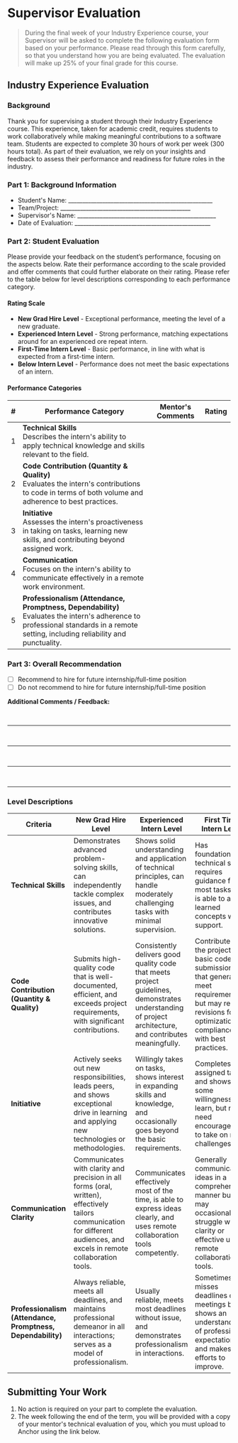 # Supervisor Evaluation

> During the final week of your Industry Experience course, your Supervisor will be asked to complete the following evaluation form based on your performance. Please read through this form carefully, so that you understand how you are being evaluated. The evaluation will make up 25% of your final grade for this course.

## Industry Experience Evaluation

### Background

Thank you for supervising a student through their Industry Experience course. This experience, taken for academic credit, requires students to work collaboratively while making meaningful contributions to a software team. Students are expected to complete 30 hours of work per week (300 hours total). As part of their evaluation, we rely on your insights and feedback to assess their performance and readiness for future roles in the industry.

### Part 1: Background Information

- Student's Name:  ___________________________________________________
- Team/Project: ______________________________________________
- Supervisor's Name: _________________________________________________
- Date of Evaluation: ________________________________________________  

### Part 2: Student Evaluation

Please provide your feedback on the student’s performance, focusing on the aspects below. Rate their performance according to the scale provided and offer comments that could further elaborate on their rating. Please refer to the table below for level descriptions corresponding to each performance category.

#### Rating Scale

- **New Grad Hire Level** - Exceptional performance, meeting the level of a new graduate.  
- **Experienced Intern Level** - Strong performance, matching expectations around for an experienced ore repeat intern.  
- **First-Time Intern Level** - Basic performance, in line with what is expected from a first-time intern.  
- **Below Intern Level** - Performance does not meet the basic expectations of an intern.

#### Performance Categories

| **#** | **Performance Category**                         | **Mentor's Comments** | **Rating** |
|-------|--------------------------------------------------|---------------------------|------------|
| 1     | **Technical Skills**<br>Describes the intern's ability to apply technical knowledge and skills relevant to the field.  |                           |            |
| 2     | **Code Contribution (Quantity & Quality)**<br>Evaluates the intern's contributions to code in terms of both volume and adherence to best practices. |                           |            |
| 3     | **Initiative**<br>Assesses the intern's proactiveness in taking on tasks, learning new skills, and contributing beyond assigned work. |                           |            |
| 4     | **Communication**<br>Focuses on the intern's ability to communicate effectively in a remote work environment.                           |                           |            |
| 5     | **Professionalism (Attendance, Promptness, Dependability)**<br>Evaluates the intern's adherence to professional standards in a remote setting, including reliability and punctuality. |                           |            |

### Part 3: Overall Recommendation

- [ ] Recommend to hire for future internship/full-time position  
- [ ] Do not recommend to hire for future internship/full-time position

**Additional Comments / Feedback:**

<br>

---

<br>

---

<br>

---

<br>

---

### Level Descriptions

| Criteria | New Grad Hire Level | Experienced Intern Level | First Time Intern Level | Below Intern Level |
|----------|---------------------|--------------------------|-------------------------|--------------------|
| **Technical Skills** | Demonstrates advanced problem-solving skills, can independently tackle complex issues, and contributes innovative solutions. | Shows solid understanding and application of technical principles, can handle moderately challenging tasks with minimal supervision. | Has foundational technical skills, requires guidance for most tasks but is able to apply learned concepts with support. | Struggles with basic concepts and requires frequent assistance, showing limited application of technical knowledge. |
| **Code Contribution (Quantity & Quality)** | Submits high-quality code that is well-documented, efficient, and exceeds project requirements, with significant contributions. | Consistently delivers good quality code that meets project guidelines, demonstrates understanding of project architecture, and contributes meaningfully. | Contributes to the project with basic code submissions that generally meet requirements but may require revisions for optimization or compliance with best practices. | Contributions are minimal or often require substantial revision, demonstrating a lack of understanding of coding standards or project objectives.  |
| **Initiative** | Actively seeks out new responsibilities, leads peers, and shows exceptional drive in learning and applying new technologies or methodologies.  | Willingly takes on tasks, shows interest in expanding skills and knowledge, and occasionally goes beyond the basic requirements. | Completes assigned tasks and shows some willingness to learn, but may need encouragement to take on new challenges. | Does only what is required (if that), shows little interest in taking on new tasks or expanding knowledge and skills. |
| **Communication Clarity** | Communicates with clarity and precision in all forms (oral, written), effectively tailors communication for different audiences, and excels in remote collaboration tools. | Communicates effectively most of the time, is able to express ideas clearly, and uses remote collaboration tools competently. | Generally communicates ideas in a comprehensible manner but may occasionally struggle with clarity or effective use of remote collaboration tools. | Often faces challenges in expressing ideas clearly, struggles with adapting communication for different audiences, or frequently misuses remote collaboration tools. |
| **Professionalism (Attendance, Promptness, Dependability)** | Always reliable, meets all deadlines, and maintains professional demeanor in all interactions; serves as a model of professionalism. | Usually reliable, meets most deadlines without issue, and demonstrates professionalism in interactions.                                              | Sometimes misses deadlines or meetings but shows an understanding of professional expectations and makes efforts to improve. | Frequently misses deadlines or meetings, shows a lack of commitment to the internship, and needs significant improvement in professionalism.  |

## Submitting Your Work

1. No action is required on your part to complete the evaluation. 
2. The week following the end of the term, you will be provided with a copy of your mentor's technical evaluation of you, which you must upload to Anchor using the link below.
